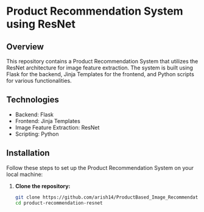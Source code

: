 # Product Recommendation System using ResNet

## Overview

This repository contains a Product Recommendation System that utilizes the ResNet architecture for image feature extraction. The system is built using Flask for the backend, Jinja Templates for the frontend, and Python scripts for various functionalities.

## Technologies

- Backend: Flask
- Frontend: Jinja Templates
- Image Feature Extraction: ResNet
- Scripting: Python

## Installation

Follow these steps to set up the Product Recommendation System on your local machine:

1. **Clone the repository:**

   ```bash
   git clone https://github.com/arish14/ProductBased_Image_RecommendationSystem.git
   cd product-recommendation-resnet
